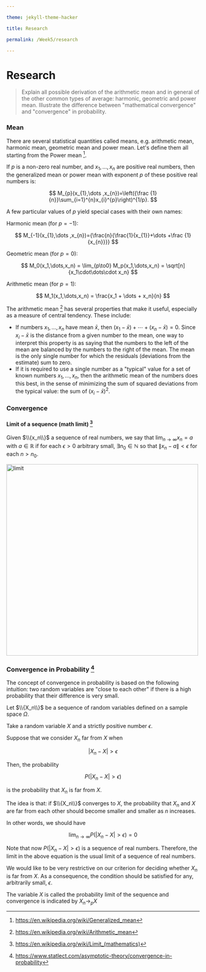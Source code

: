 ```yaml
---

theme: jekyll-theme-hacker

title: Research

permalink: /Week5/research

---
```


# Research

> Explain all possible derivation of the arithmetic mean and in general of the other common types of average: harmonic, geometric and power mean. Illustrate the difference between "mathematical convergence" and "convergence" in probability.

### Mean

There are several statistical quantities called means, e.g. arithmetic mean, harmonic mean, geometric mean and power mean. Let's define them all starting from the Power mean [^1].

If $p$ is a non-zero real number, and $x_{1},\dots ,x_{n}$ are positive real numbers, then the generalized mean or power mean with exponent $p$ of these positive real numbers is:

$$
M_{p}(x_{1},\dots ,x_{n})=\left({\frac {1}{n}}\sum_{i=1}^{n}x_{i}^{p}\right)^{1/p}.
$$

A few particular values of $p$ yield special cases with their own names:

Harmonic mean (for $p=-1$):

$$
M_{-1}(x_{1},\dots ,x_{n})={\frac{n}{\frac{1}{x_{1}}+\dots +\frac {1}{x_{n}}}}
$$

Geometric mean (for $p=0$):

$$
M_0(x_1,\dots,x_n) = \lim_{p\to0} M_p(x_1,\dots,x_n) = \sqrt[n]{x_1\cdot\dots\cdot x_n}
$$

Arithmetic mean (for $p=1$):

$$
M_1(x_1,\dots,x_n) = \frac{x_1 + \dots + x_n}{n}
$$

The arithmetic mean [^2] has several properties that make it useful, especially as a measure of central tendency. These include:

+ If numbers $x_{1},\dotsc ,x_{n}$ have mean ${\bar {x}}$, then $(x_{1}-{\bar {x}})+\dotsb +(x_{n}-{\bar {x}})=0$. Since $x_{i}-{\bar {x}}$ is the distance from a given number to the mean, one way to interpret this property is as saying that the numbers to the left of the mean are balanced by the numbers to the right of the mean. The mean is the only single number for which the residuals (deviations from the estimate) sum to zero.
+ If it is required to use a single number as a "typical" value for a set of known numbers $x_{1},\dotsc ,x_{n}$, then the arithmetic mean of the numbers does this best, in the sense of minimizing the sum of squared deviations from the typical value: the sum of $(x_{i}-{\bar {x}})^{2}$.

### Convergence

#### Limit of a sequence (math limit) [^3]
Given $\\{x_n\\}$ a sequence of real numbers, we say that $\lim_{n\to\infty}x_n=a$ with $a\in \mathbb{R}$ if for each $\epsilon >0$ arbitrary small, $\exists n_0 \in \mathbb{N}$ so that $\|x_n-a\|<\epsilon$ for each $n>n_0$.

<img width="500" alt="limit" src="https://user-images.githubusercontent.com/105921751/198825805-1aef0777-3108-442c-a6cd-c85e73cf68e1.jpg">

### Convergence in Probability [^4]

The concept of convergence in probability is based on the following intuition: two random variables are "close to each other" if there is a high probability that their difference is very small.

Let $\\{X_n\\}$ be a sequence of random variables defined on a sample space $\Omega$.

Take a random variable $X$ and a strictly positive number $\epsilon$.

Suppose that we consider $X_n$ far from $X$ when

$$
|X_n-X|>\epsilon
$$

Then, the probability

$$
P(|X_n-X|>\epsilon)
$$

is the probability that $X_n$ is far from $X$.

The idea is that: if $\\{X_n\\}$ converges to $X$, the probability that $X_n$ and $X$ are far from each other should become smaller and smaller as $n$ increases.

In other words, we should have

$$
\lim_{n\to\infty}P(|X_n-X|>\epsilon)=0
$$

Note that now $P(|X_n-X|>\epsilon)$ is a sequence of real numbers. Therefore, the limit in the above equation is the usual limit of a sequence of real numbers.

We would like to be very restrictive on our criterion for deciding whether $X_n$ is far from $X$. As a consequence, the condition should be satisfied for any, arbitrarily small, $\epsilon$.

The variable $X$ is called the probability limit of the sequence and convergence is indicated by $X_n\to_{p}X$


[^1]: https://en.wikipedia.org/wiki/Generalized_mean
[^2]: https://en.wikipedia.org/wiki/Arithmetic_mean
[^3]: https://en.wikipedia.org/wiki/Limit_(mathematics)
[^4]: https://www.statlect.com/asymptotic-theory/convergence-in-probability
